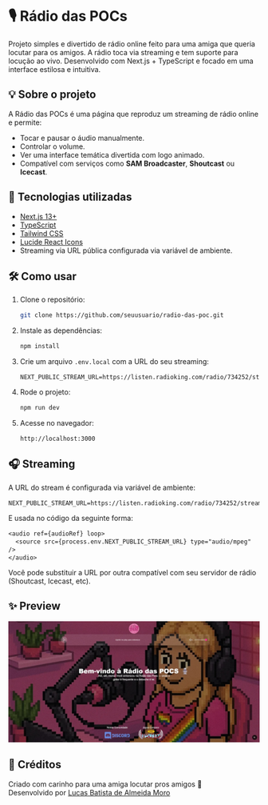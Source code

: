 # 🎙️ Rádio das POCs

Projeto simples e divertido de rádio online feito para uma amiga que queria locutar para os amigos. A rádio toca via streaming e tem suporte para locução ao vivo. Desenvolvido com Next.js + TypeScript e focado em uma interface estilosa e intuitiva.

## 💡 Sobre o projeto

A Rádio das POCs é uma página que reproduz um streaming de rádio online e permite:

- Tocar e pausar o áudio manualmente.
- Controlar o volume.
- Ver uma interface temática divertida com logo animado.
- Compatível com serviços como **SAM Broadcaster**, **Shoutcast** ou **Icecast**.

## 🚀 Tecnologias utilizadas

- [Next.js 13+](https://nextjs.org/)
- [TypeScript](https://www.typescriptlang.org/)
- [Tailwind CSS](https://tailwindcss.com/)
- [Lucide React Icons](https://lucide.dev/)
- Streaming via URL pública configurada via variável de ambiente.

## 🛠️ Como usar

1. Clone o repositório:
   ```bash
   git clone https://github.com/seuusuario/radio-das-poc.git
   ```

2. Instale as dependências:
   ```bash
   npm install
   ```

3. Crie um arquivo `.env.local` com a URL do seu streaming:
   ```env
   NEXT_PUBLIC_STREAM_URL=https://listen.radioking.com/radio/734252/stream/800552
   ```

4. Rode o projeto:
   ```bash
   npm run dev
   ```

5. Acesse no navegador:
   ```
   http://localhost:3000
   ```

## 🎧 Streaming

A URL do stream é configurada via variável de ambiente:

```env
NEXT_PUBLIC_STREAM_URL=https://listen.radioking.com/radio/734252/stream/800552
```

E usada no código da seguinte forma:

```tsx
<audio ref={audioRef} loop>
  <source src={process.env.NEXT_PUBLIC_STREAM_URL} type="audio/mpeg" />
</audio>
```

Você pode substituir a URL por outra compatível com seu servidor de rádio (Shoutcast, Icecast, etc).

## ✨ Preview

![Preview da Rádio](public/preview-page.jpeg)

## 🤝 Créditos

Criado com carinho para uma amiga locutar pros amigos 💜  
Desenvolvido por [Lucas Batista de Almeida Moro](https://github.com/dev-LBAM)
